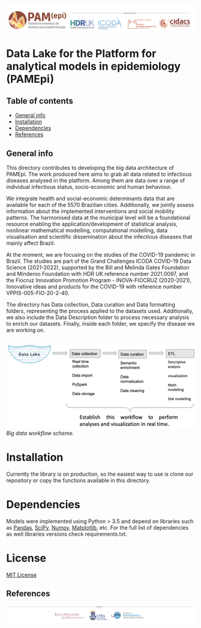 ![](Images/realizacao.png)

# Data Lake for the Platform for analytical models in epidemiology (PAMEpi)

## Table of contents
* [General info](#general-info)
* [Installation](#installation)
* [Dependencies](#dependencies)
* [References](#references)

## General info
This directory contributes to developing the big data architecture of  PAMEpi.  The work produced here aims to grab all data related to infectious diseases analysed in the platform. Among them are data over a range of individual infectious status, socio-economic and human behaviour. 

We integrate health and social-economic determinants data that are available for each of the 5570 Brazilian cities. Additionally, we jointly assess information about the implemented interventions and social mobility patterns. The harmonised data at the municipal level will be a foundational resource enabling the application/development of statistical analysis, nonlinear mathematical modelling, computational modelling, data visualisation and scientific dissemination about the infectious diseases that mainly affect Brazil. 

At the moment, we are focusing on the studies of the COVID-19 pandemic in Brazil. The studies are part of the  Grand Challenges ICODA COVID-19 Data Science (2021-2022), supported by the Bill and Melinda Gates Foundation and Minderoo Foundation with HDR UK reference number 2021.0097, and the Fiocruz Innovation Promotion Program - INOVA-FIOCRUZ (2020-2021), Innovative ideas and products for the COVID-19 with reference number VPPIS-005-FIO-20-2-40.

The directory has Data collection, Data curation and Data formatting folders, representing the process applied to the datasets used. Additionally, we also include the Data Description folder to process necessary analysis to enrich our datasets. Finally, inside each folder, we specify the disease we are working on. 

![](Images/fig2.png)
*Big data workflow scheme.*

# Installation

Currently the library is on production, so the easiest way to use is clone our repository or copy the functions available in this directory. 


# Dependencies

Models were implemented using Python > 3.5 and depend on libraries such as [Pandas](https://github.com/pandas-dev/pandas), [SciPy](https://github.com/scipy/scipy), [Numpy](https://github.com/numpy/numpy), [Matplotlib](https://github.com/matplotlib/matplotlib), etc. For the full list of dependencies as well libraries versions check requirements.txt.
 
# License

[MIT License](LICENSE.txt)

## References 


![](Images/apoio.png)
